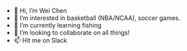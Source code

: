 - 👋 Hi, I’m Wei Chen
- 👀 I’m interested in basketball (NBA/NCAA), soccer games.
- 🌱 I’m currently learning fishing
- 💞️ I’m looking to collaborate on all things!
- 📫 Hit me on Slack

<!---
Instacart-Wei/Instacart-Wei is a ✨ special ✨ repository because its `README.md` (this file) appears on your GitHub profile.
You can click the Preview link to take a look at your changes.
--->
